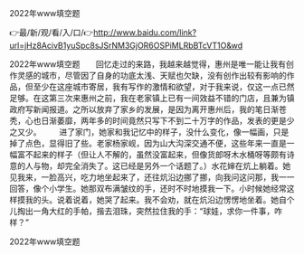 2022年www填空题

👉最/新/观/看/入/口/👉http://www.baidu.com/link?url=jHz8AcivB1yuSpc8sJSrNM3GjOR6OSPiMLRbBTcVT1O&wd

2022年www填空题　　回忆走过的来路，我越来越觉得，惠州是唯一能让我有创作灵感的城市，尽管因了自身的功底太浅、天赋也欠缺，没有创作出较有影响的作品，但至少在这座城市寄居，我有写作的激情和欲望，对于我来说，仅这一点已然足够。在这第三次来惠州之前，我在老家镇上已有一间效益不错的门店，且兼为镇政府写新闻报道。之所以放弃了家乡的发展，是因为离开惠州后，我的笔日渐苍秃，心也日渐萎靡，两年多的时间竟然只写下不到二十万字的作品，发表的更是少之又少。
　　进了家门，她家和我记忆中的样子，没什么变化，像一幅画，只是掉了点色，显得旧了些。老家杨家岘，因为山大沟深交通不便，这些年来一直是一幅富不起来的样子（但让人不解的，虽然没富起来，但像货郎呀木水桶呀等颇有诗意的人与物，却完全消失了。这已经是另外一个话题了。）水花婶在炕上躺着。她见我来，一脸高兴，吃力地坐起来了，还往炕沿边挪了挪，向我问这问那，我一一回答，像个小学生。她那双布满皱纹的手，还时不时地摸我一下。小时候她经常这样摸我的头。说着说着，她哭了起来。我不会劝，就在炕沿边愣愣地坐着。她自个儿掏出一角大红的手帕，揩去泪珠，突然拉住我的手：“球娃，求你一件事，咋样？”


2022年www填空题
